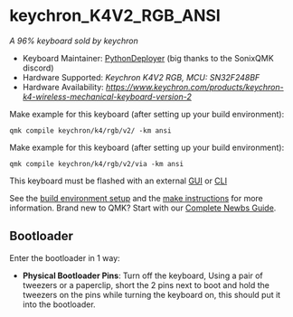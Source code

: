 # keychron_K4V2_RGB_ANSI


*A 96% keyboard sold by keychron*

* Keyboard Maintainer: [PythonDeployer](https://github.com/PythonDeployer) (big thanks to the SonixQMK discord)
* Hardware Supported: *Keychron K4V2 RGB, MCU: SN32F248BF*
* Hardware Availability: *https://www.keychron.com/products/keychron-k4-wireless-mechanical-keyboard-version-2*

Make example for this keyboard (after setting up your build environment):

    qmk compile keychron/k4/rgb/v2/ -km ansi

Make example for this keyboard (after setting up your build environment):

    qmk compile keychron/k4/rgb/v2/via -km ansi

This keyboard must be flashed with an external [GUI](https://github.com/SonixQMK/sonix-flasher) or [CLI](https://github.com/SonixQMK/SonixFlasherC)



See the [build environment setup](https://docs.qmk.fm/#/getting_started_build_tools) and the [make instructions](https://docs.qmk.fm/#/getting_started_make_guide) for more information. Brand new to QMK? Start with our [Complete Newbs Guide](https://docs.qmk.fm/#/newbs).

## Bootloader

Enter the bootloader in 1 way:

* **Physical Bootloader Pins**: Turn off the keyboard, Using a pair of tweezers or a paperclip, short the 2 pins next to boot and hold the tweezers on the pins while turning the keyboard on, this should put it into the bootloader.

